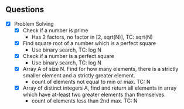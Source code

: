 ## Questions

- [x] Problem Solving
  - [x] Check if a number is prime
    - Has 2 factors, no factor in [2, sqrt(N)], TC: sqrt(N)
  - [x] Find square root of a number which is a perfect square
    - Use binary search, TC: log N
  - [x] Check if a number is a perfect square
    - Use binary search, TC: log N
  - [x] Array A of size N. Find for how many elements, there is a strictly smaller element and a strictly greater element.
    - count of elements not equal to min or max. TC: N
  - [x] Array of distinct integers A, find and return all elements in array which have at-least two greater elements than themselves.
    - count of elements less than 2nd max. TC: N
